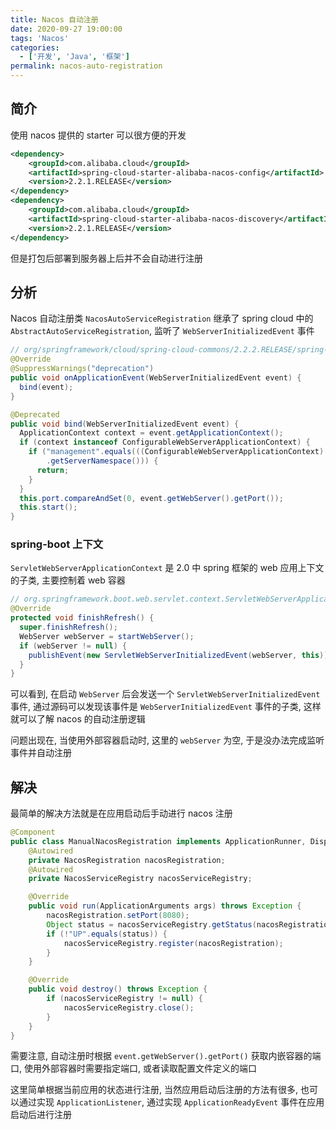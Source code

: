 ```yaml
---
title: Nacos 自动注册
date: 2020-09-27 19:00:00
tags: 'Nacos'
categories:
  - ['开发', 'Java', '框架']
permalink: nacos-auto-registration
---
```


## 简介

使用 nacos 提供的 starter 可以很方便的开发

```xml
<dependency>
    <groupId>com.alibaba.cloud</groupId>
    <artifactId>spring-cloud-starter-alibaba-nacos-config</artifactId>
    <version>2.2.1.RELEASE</version>
</dependency>
<dependency>
    <groupId>com.alibaba.cloud</groupId>
    <artifactId>spring-cloud-starter-alibaba-nacos-discovery</artifactId>
    <version>2.2.1.RELEASE</version>
</dependency>
```

但是打包后部署到服务器上后并不会自动进行注册

<!-- more -->

## 分析

Nacos 自动注册类 `NacosAutoServiceRegistration` 继承了 spring cloud 中的 `AbstractAutoServiceRegistration`, 监听了 `WebServerInitializedEvent` 事件

```java
// org/springframework/cloud/spring-cloud-commons/2.2.2.RELEASE/spring-cloud-commons-2.2.2.RELEASE-sources.jar!/org/springframework/cloud/client/serviceregistry/AbstractAutoServiceRegistration.java:86
@Override
@SuppressWarnings("deprecation")
public void onApplicationEvent(WebServerInitializedEvent event) {
  bind(event);
}

@Deprecated
public void bind(WebServerInitializedEvent event) {
  ApplicationContext context = event.getApplicationContext();
  if (context instanceof ConfigurableWebServerApplicationContext) {
    if ("management".equals(((ConfigurableWebServerApplicationContext) context)
        .getServerNamespace())) {
      return;
    }
  }
  this.port.compareAndSet(0, event.getWebServer().getPort());
  this.start();
}
```

### spring-boot 上下文

`ServletWebServerApplicationContext` 是 2.0 中 spring 框架的 web 应用上下文的子类, 主要控制着 web 容器

```java
// org.springframework.boot.web.servlet.context.ServletWebServerApplicationContext#finishRefresh
@Override
protected void finishRefresh() {
  super.finishRefresh();
  WebServer webServer = startWebServer();
  if (webServer != null) {
    publishEvent(new ServletWebServerInitializedEvent(webServer, this));
  }
}
```

可以看到, 在启动 `WebServer` 后会发送一个 `ServletWebServerInitializedEvent` 事件, 通过源码可以发现该事件是 `WebServerInitializedEvent` 事件的子类, 这样就可以了解 nacos 的自动注册逻辑

问题出现在, 当使用外部容器启动时, 这里的 `webServer` 为空, 于是没办法完成监听事件并自动注册

## 解决

最简单的解决方法就是在应用启动后手动进行 nacos 注册

```java
@Component
public class ManualNacosRegistration implements ApplicationRunner, DisposableBean {
    @Autowired
    private NacosRegistration nacosRegistration;
    @Autowired
    private NacosServiceRegistry nacosServiceRegistry;

    @Override
    public void run(ApplicationArguments args) throws Exception {
        nacosRegistration.setPort(8080);
        Object status = nacosServiceRegistry.getStatus(nacosRegistration);
        if (!"UP".equals(status)) {
            nacosServiceRegistry.register(nacosRegistration);
        }
    }

    @Override
    public void destroy() throws Exception {
        if (nacosServiceRegistry != null) {
            nacosServiceRegistry.close();
        }
    }
}
```

需要注意, 自动注册时根据 `event.getWebServer().getPort()` 获取内嵌容器的端口, 使用外部容器时需要指定端口, 或者读取配置文件定义的端口

这里简单根据当前应用的状态进行注册, 当然应用启动后注册的方法有很多, 也可以通过实现 `ApplicationListener`, 通过实现 `ApplicationReadyEvent` 事件在应用启动后进行注册
